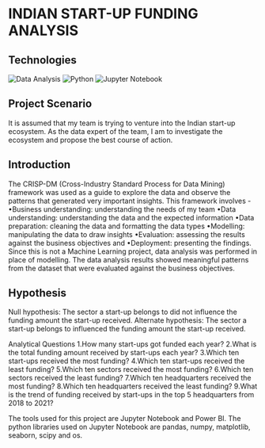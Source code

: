 # INDIAN START-UP FUNDING ANALYSIS

## Technologies

![Data Analysis](https://img.shields.io/badge/Data-Analysis-blue)
![Python](https://img.shields.io/badge/Data-Analysis-blue)
![Jupyter Notebook](https://img.shields.io/badge/Data-Analysis-blue)

## Project Scenario

It is assumed that my team is trying to venture into the Indian start-up ecosystem. As the data expert of the team, I am to investigate the ecosystem and propose the best course of action.

## Introduction

The CRISP-DM (Cross-Industry Standard Process for Data Mining) framework was used as a guide to explore the data and observe the patterns that generated very important insights. This framework involves - 
•Business understanding: understanding the needs of my team
•Data understanding: understanding the data and the expected information
•Data preparation: cleaning the data and formatting the data types
•Modelling: manipulating the data to draw insights
•Evaluation: assessing the results against the business objectives and
•Deployment: presenting the findings.
Since this is not a Machine Learning project, data analysis was performed in place of modelling. The data analysis results showed meaningful patterns from the dataset that were evaluated against the business objectives.

## Hypothesis
Null hypothesis: The sector a start-up belongs to did not influence the funding amount the start-up received.
Alternate hypothesis: The sector a start-up belongs to influenced the funding amount the start-up received.

Analytical Questions
1.How many start-ups got funded each year?
2.What is the total funding amount received by start-ups each year?
3.Which ten start-ups received the most funding?
4.Which ten start-ups received the least funding?
5.Which ten sectors received the most funding?
6.Which ten sectors received the least funding?
7.Which ten headquarters received the most funding?
8.Which ten headquarters received the least funding?
9.What is the trend of funding received by start-ups in the top 5 headquarters from 2018 to 2021?

The tools used for this project are Jupyter Notebook and Power BI. The python libraries used on Jupyter Notebook are pandas, numpy, matplotlib, seaborn, scipy and os.

